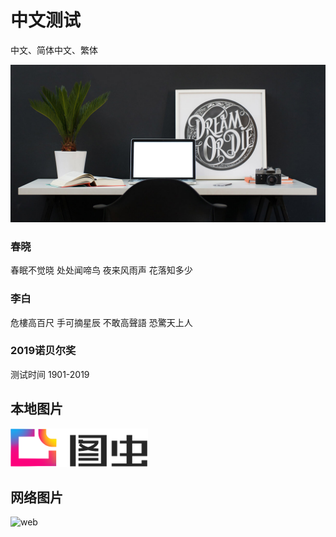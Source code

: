 中文测试
====
中文、简体中文、繁体

<!-- eedoc {
	"banner":true,
	"sort":255
} eedoc -->

![cover](../../assets/single-02.jpg)

### 春晓
春眠不觉晓 处处闻啼鸟 夜来风雨声 花落知多少

### 李白
危樓高百尺 手可摘星辰 不敢高聲語 恐驚天上人

### 2019诺贝尔奖
测试时间 1901-2019

## 本地图片
![assets](../../assets/tuchong.png)

## 网络图片
![web](http://img.1991.wiki/tuchongeter/statics/single-gallery-03.jpg)